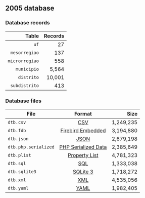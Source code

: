 ## 2005 database

### Database records

|          Table | Records |
| --------------:| -------:|
|           `uf` |      27 |
|  `mesorregiao` |     137 |
| `microrregiao` |     558 |
|    `municipio` |   5,564 |
|     `distrito` |  10,001 |
|  `subdistrito` |     413 |

### Database files

| File                 | Format                                                                                          |      Size |
| -------------------- |:-----------------------------------------------------------------------------------------------:| ---------:|
| `dtb.csv`            | [CSV](https://en.wikipedia.org/wiki/Comma-separated_values)                                     | 1,249,235 |
| `dtb.fdb`            | [Firebird Embedded](https://en.wikipedia.org/wiki/Embedded_database#Firebird_Embedded)          | 3,194,880 |
| `dtb.json`           | [JSON](https://en.wikipedia.org/wiki/JSON)                                                      | 2,679,198 |
| `dtb.php.serialized` | [PHP Serialized Data](https://en.wikipedia.org/wiki/Serialization#Programming_language_support) | 2,385,649 |
| `dtb.plist`          | [Property List](https://en.wikipedia.org/wiki/Property_list)                                    | 4,781,323 |
| `dtb.sql`            | [SQL](https://en.wikipedia.org/wiki/SQL)                                                        | 1,333,038 |
| `dtb.sqlite3`        | [SQLite 3](https://en.wikipedia.org/wiki/SQLite)                                                | 1,718,272 |
| `dtb.xml`            | [XML](https://en.wikipedia.org/wiki/XML)                                                        | 4,535,056 |
| `dtb.yaml`           | [YAML](https://en.wikipedia.org/wiki/YAML)                                                      | 1,982,405 |
